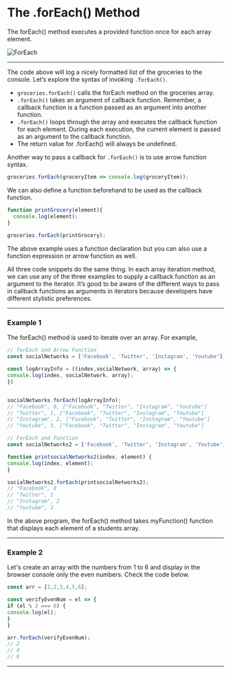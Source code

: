 # The .forEach() Method
The forEach() method executes a provided function once for each array element.

![ForEach][foreach]

[foreach]:https://content.codecademy.com/courses/learn-javascript-iterators/iterator%20anatomy.svg
***

The code above will log a nicely formatted list of the groceries to the console. Let’s explore the syntax of invoking ```.forEach()```.

* ```groceries.forEach()``` calls the forEach method on the groceries array.
* ```.forEach()``` takes an argument of callback function. Remember, a callback function is a function passed as an argument into another function.
* ```.forEach()``` loops through the array and executes the callback function for each element. During each execution, the current element is passed as an argument to the callback function.
* The return value for .forEach() will always be undefined.

Another way to pass a callback for ```.forEach()``` is to use arrow function syntax.

```js
groceries.forEach(groceryItem => console.log(groceryItem));
```

We can also define a function beforehand to be used as the callback function.

```js
function printGrocery(element){
  console.log(element);
}
 
groceries.forEach(printGrocery);
```

The above example uses a function declaration but you can also use a function expression or arrow function as well.

All three code snippets do the same thing. In each array iteration method, we can use any of the three examples to supply a callback function as an argument to the iterator. 
It’s good to be aware of the different ways to pass in callback functions as arguments in iterators because developers have different stylistic preferences.


***

### Example 1
The forEach() method is used to iterate over an array. For example,

```js
// forEach and Arrow Function
const socialNetworks = ['Facebook', 'Twitter', 'Instagram', 'Youtube'];

const logArrayInfo = ((index,socialNetwork, array) => {
console.log(index, socialNetwork, array);
})


socialNetworks.forEach(logArrayInfo); 
// "Facebook", 0, ["Facebook", "Twitter", "Instagram", "Youtube"]
// "Twitter", 1, ["Facebook", "Twitter", "Instagram", "Youtube"]
// "Instagram", 2, ["Facebook", "Twitter", "Instagram", "Youtube"]
// "Youtube", 3, ["Facebook", "Twitter", "Instagram", "Youtube"]
```


```js
// ForEach and Function
const socialNetworks2 = ['Facebook', 'Twitter', 'Instagram', 'Youtube'];

function printsocialNetworks2(index, element) {
console.log(index, element);
}

socialNetworks2.forEach(printsocialNetworks2);
// "Facebook", 0
// "Twitter", 1
// "Instagram", 2
// "Youtube", 3
```

In the above program, the forEach() method takes myFunction() function that displays each element of a students array.

***

### Example 2
Let's create an array with the numbers from 1 to 6 and display in the browser console only the even numbers. Check the code below.

```js
const arr = [1,2,3,4,5,6];

const verifyEvenNum = el => {
if (el % 2 === 0) {
console.log(el);
} 
}

arr.forEach(verifyEvenNum);
// 2
// 4
// 6
```

***
